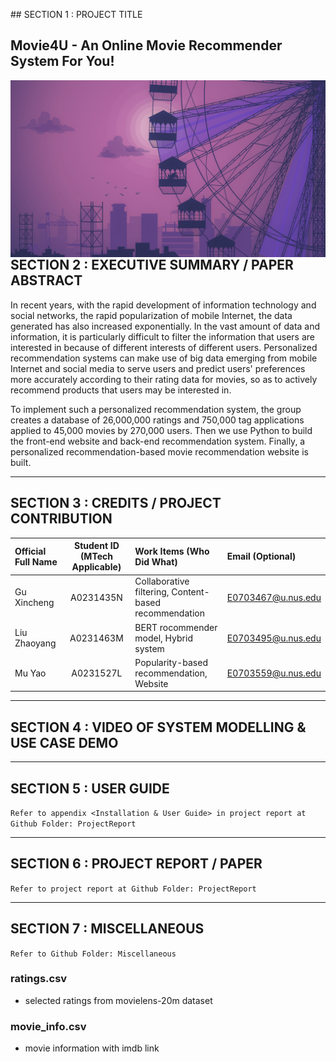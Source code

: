 ﻿﻿﻿## SECTION 1 : PROJECT TITLE
## Movie4U - An Online Movie Recommender System For  You!

<img src="SystemCode/movie4u/static/images/movie.jpg"
     style="float: left; margin-right: 0px;" />

---

## SECTION 2 : EXECUTIVE SUMMARY / PAPER ABSTRACT
In recent years, with the rapid development of information technology and social networks, the rapid popularization of mobile Internet, the data generated has also increased exponentially. In the vast amount of data and information, it is particularly difficult to filter the information that users are interested in because of different interests of different users. Personalized recommendation systems can make use of big data emerging from mobile Internet and social media to serve users and predict users' preferences more accurately according to their rating data for movies, so as to actively recommend products that users may be interested in.

To implement such a personalized recommendation system, the group creates a database of 26,000,000 ratings and 750,000 tag applications applied to 45,000 movies by 270,000 users. Then we use Python to build the front-end website and back-end recommendation system. Finally, a personalized recommendation-based movie recommendation website is built.

---

## SECTION 3 : CREDITS / PROJECT CONTRIBUTION

| Official Full Name  | Student ID (MTech Applicable)  | Work Items (Who Did What) | Email (Optional) |
| :------------ |:---------------:| :-----| :-----|
| Gu Xincheng | A0231435N | Collaborative filtering, Content-based recommendation | E0703467@u.nus.edu |
| Liu Zhaoyang | A0231463M | BERT rocommender model, Hybrid system | E0703495@u.nus.edu |
| Mu Yao | A0231527L | Popularity-based recommendation, Website | E0703559@u.nus.edu |


---

## SECTION 4 : VIDEO OF SYSTEM MODELLING & USE CASE DEMO



---

## SECTION 5 : USER GUIDE

`Refer to appendix <Installation & User Guide> in project report at Github Folder: ProjectReport`

---
## SECTION 6 : PROJECT REPORT / PAPER

`Refer to project report at Github Folder: ProjectReport`

---
## SECTION 7 : MISCELLANEOUS

`Refer to Github Folder: Miscellaneous`

### ratings.csv
* selected ratings from movielens-20m dataset

### movie_info.csv

* movie information with imdb link